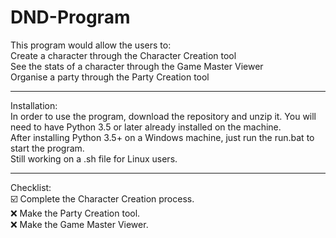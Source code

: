 # DND-Program
This program would allow the users to:<br>
  Create a character through the Character Creation tool<br>
  See the stats of a character through the Game Master Viewer<br>
  Organise a party through the Party Creation tool<br>

<hr>
Installation:
<br>
  In order to use the program, download the repository and unzip it. You will need to have Python 3.5 or later already installed on the machine.<br>
  After installing Python 3.5+ on a Windows machine, just run the run.bat to start the program.<br>
  Still working on a .sh file for Linux users.<br>

<hr>
Checklist:
<br>
  ☑️ Complete the Character Creation process.<br>
  ❌ Make the Party Creation tool.<br>
  ❌ Make the Game Master Viewer.<br>
